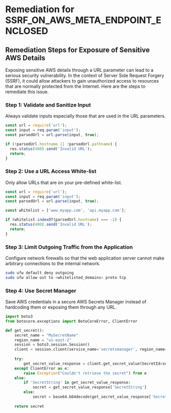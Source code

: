 # Remediation for SSRF_ON_AWS_META_ENDPOINT_ENCLOSED

## Remediation Steps for Exposure of Sensitive AWS Details

Exposing sensitive AWS details through a URL parameter can lead to a serious security vulnerability. In the context of Server Side Request Forgery (SSRF), it could allow attackers to gain unauthorized access to resources that are normally protected from the Internet. Here are the steps to remediate this issue.

### Step 1: Validate and Sanitize Input

Always validate inputs especially those that are used in the URL parameters.

```javascript
const url = require('url');
const input = req.param('input');
const parsedUrl = url.parse(input, true);

if (!parsedUrl.hostname || !parsedUrl.pathname) {
  res.status(400).send('Invalid URL');
  return;
}
```

### Step 2: Use a URL Access White-list
Only allow URLs that are on your pre-defined white-list.

```javascript
const url = require('url');
const input = req.param('input');
const parsedUrl = url.parse(input, true);

const whitelist = ['www.myapp.com', 'api.myapp.com'];

if (whitelist.indexOf(parsedUrl.hostname) === -1) {
  res.status(400).send('Invalid URL');
  return;
}
```

### Step 3: Limit Outgoing Traffic from the Application

Configure network firewalls so that the web application server cannot make arbitrary connections to the internal network.

```bash
sudo ufw default deny outgoing
sudo ufw allow out to <whitelisted_domains> proto tcp
```

### Step 4: Use Secret Manager

Save AWS credentials in a secure AWS Secrets Manager instead of hardcoding them or exposing them through any URL.
```python
import boto3
from botocore.exceptions import BotoCoreError, ClientError

def get_secret():
    secret_name = "MySecretName"
    region_name = "us-east-2"
    session = boto3.session.Session()
    client = session.client(service_name='secretsmanager', region_name=region_name)
    
    try:
        get_secret_value_response = client.get_secret_value(SecretId=secret_name)
    except ClientError as e:
        raise Exception("Couldn't retrieve the secret") from e
    else:
        if 'SecretString' in get_secret_value_response:
            secret = get_secret_value_response['SecretString']
        else:
            secret = base64.b64decode(get_secret_value_response['SecretBinary'])
            
    return secret
```